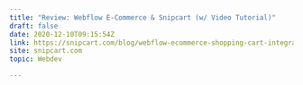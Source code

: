 ```yaml
---
title: "Review: Webflow E-Commerce & Snipcart (w/ Video Tutorial)"
draft: false
date: 2020-12-10T09:15:54Z
link: https://snipcart.com/blog/webflow-ecommerce-shopping-cart-integration?utm_medium=RSS&utm_source=hune
site: snipcart.com
topic: Webdev  

---
```

